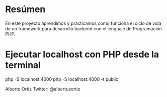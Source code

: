 # Resúmen
En este proyecto aprendimos y practicamos como funciona el ciclo de vida de un framework para desarrollo backend con el lenguaje de Programación PHP.

# Ejecutar localhost con PHP desde la terminal
php -S localhost:4000
php -S localhost:4000 -t public

Alberto Ortiz
Twitter: @albertusortiz